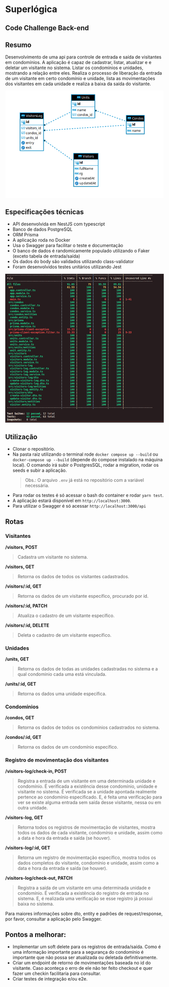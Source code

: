 # Superlógica
## Code Challenge Back-end

## Resumo
Desenvolvimento de uma api para controle de entrada e saída de visitantes em condomínios.
A aplicação é capaz de cadastrar, listar, atualizar e e deletar um visitante no sistema.
Listar os condomínios e unidades, mostrando a relação entre eles.
Realiza o processo de liberação da entrada de um visitante em certo condomínio e unidade, lista as movimentações dos visitantes em cada unidade e realiza a baixa da saída do visitante.

![modelagem_bd](https://github.com/Tamyrescso/superlogica/blob/master/images/db_model.png)

## Especificações técnicas
  - API desenvolvida em NestJS com typescript
  - Banco de dados PostgreSQL
  - ORM Prisma
  - A aplicação roda no Docker
  - Usa o Swagger para facilitar o teste e documentação
  - O banco de dados é randomicamente populado utilizando o Faker (exceto tabela de entrada/saída)
  - Os dados do body são validados utilizando class-validator
  - Foram desenvolvidos testes unitários utilizando Jest

![cobertura_testes](https://github.com/Tamyrescso/superlogica/blob/master/images/test_coverage.png)

## Utilização
  - Clonar o repositório.
  - Na pasta raiz utilizando o terminal rode `docker compose up --build` ou `docker-compose up --build` (depende do compose instalado na máquina local). O comando irá subir o PostgresSQL, rodar a migration, rodar os seeds e subir a aplicação.
    > Obs.: O arquivo `.env` já está no repositório com a variável necessária.
  - Para rodar os testes é só acessar o bash do container e rodar `yarn test`.
  - A aplicação estará disponível em `http://localhost:3000`.
  - Para utilizar o Swagger é só acessar `http://localhost:3000/api`

## Rotas

### Visitantes
**/visitors, POST**
> Cadastra um visitante no sistema.

**/visitors, GET**
> Retorna os dados de todos os visitantes cadastrados.

**/visitors/:id, GET**
> Retorna os dados de um visitante específico, procurado por id.

**/visitors/:id, PATCH**
> Atualiza o cadastro de um visitante específico.

**/visitors/:id, DELETE**
> Deleta o cadastro de um visitante específico.

### Unidades
**/units, GET**
> Retorna os dados de todas as unidades cadastradas no sistema e a qual condominio cada uma está vinculada.

**/units/:id, GET**
> Retorna os dados uma unidade específica.

### Condomínios
**/condos, GET**
> Retorna os dados de todos os condomínios cadastrados no sistema.

**/condos/:id, GET**
> Retorna os dados de um condomínio específico.

### Registro de movimentação dos visitantes
**/visitors-log/check-in, POST**
> Registra a entrada de um visitante em uma determinada unidade e condomínio. É verificada a existência desse condomínio, unidade e visitante no sistema. É verificada se a unidade apontada realmente pertence ao condomínio especificado. E, é feita uma verificação para ver se existe alguma entrada sem saída desse visitante, nessa ou em outra unidade.

**/visitors-log, GET**
> Retorna todos os registros de movimentação de visitantes, mostra todos os dados de cada visitante, condomínio e unidade, assim como a data e hora da entrada e saída (se houver).

**/visitors-log/:id, GET**
> Retorna um registro de movimentação específico, mostra todos os dados completos do visitante, condomínio e unidade, assim como a data e hora da entrada e saída (se houver).

**/visitors-log/check-out, PATCH**
> Registra a saída de um visitante em uma determinada unidade e condomínio. É verificada a existência do registro de entrada no sistema. E, é realizada uma verificação se esse registro já possui baixa no sistema.

Para maiores informações sobre dto, entity e padrões de request/response, por favor, consultar a aplicação pelo Swagger.

## Pontos a melhorar:
  - Implementar um soft delete para os registros de entrada/saída. Como é uma informação importante para a segurança do condomínio é importante que não possa ser atualizada ou deletada definitivamente.
  - Criar um endpoint de retorno de movimentações baseada no id do visitante. Caso aconteça o erro de ele não ter feito checkout e quer fazer um checkin facilitaria para consultar.
  - Criar testes de integração e/ou e2e.
